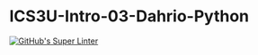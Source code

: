 # ICS3U-Intro-03-Dahrio-Python

[![GitHub's Super Linter](https://github.com/<Dahrio-Francois>/<ICS3U-Intro-03-Python-Dahrio>/workflows/GitHub's%20Super%20Linter/badge.svg)](https://github.com/<Dahrio-Francois>/<ICS3U-Intro-03-Python-Dahrio>/actions)
